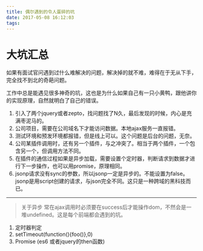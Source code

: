 ```yaml
---
title: 偶尔遇到的令人蛋碎的坑
date: 2017-05-08 16:12:03
tags:
---
```

# 大坑汇总
如果有面试官问遇到过什么难解决的问题，解决掉的就不难，难得在于无从下手，完全找不到北的奇葩问题。

工作中总是能遇见很多神奇的坑，这也是为什么如果自己有一只小黄鸭，跟他讲你的实现原理，自然就明白了自己的错误。
1. 引入了两个jquery或者zepto，找问题找了N久，最后发现的时候，内心是充满枣泥马的。
2. 公司项目，需要在公司域名下才能访问数据。本地ajax服务一直报错。
3. 测试环境和预发环境都报错，但是线上可以。这个问题是后台的问题，无奈。
4. 公司某插件调用时，还有另一个插件，与之冲突了。相当于两个插件，一个包含另一个，但调用方法不同。
5. 在插件的通信过程如果是异步加载，需要设置个定时器，判断请求到数据才进行下一步操作，也可以用promise，原理相同。
6. jsonp请求没有sync的参数，所以jsonp一定是异步的。不能设置为false。jsonp是用script创建的请求，与json完全不同。这只是一种跨域的黑科技而已。
---
> 关于异步
常在ajax调用时必须要在success后才能操作dom，不然会是一堆undefined。这是每个前端都会遇到的坑。
1. 定时器判定
2. setTimeout(function(){foo()},0)
3. Promise (es6 或者jquery的then函数)



